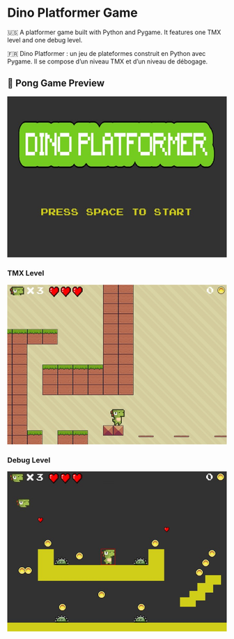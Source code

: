 # Dino Platformer Game

🇺🇸 A platformer game built with Python and Pygame. It features one TMX level and one debug level.

🇫🇷 Dino Platformer : un jeu de plateformes construit en Python avec Pygame. Il se compose d’un niveau TMX et d’un niveau de débogage.

## 📸 Pong Game Preview

<img src="assets/images/github/home_title.jpg" width="auto" height="auto" alt="Dino Platformer Preview">

### TMX Level

<img src="assets/images/github/tmx_level.jpg" width="auto" height="auto" alt="Dino Platformer Preview">

### Debug Level

<img src="assets/images/github/debug_level.jpg" width="auto" height="auto" alt="Dino Platformer Preview">
